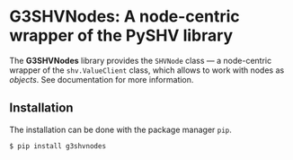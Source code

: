 # G3SHVNodes: A node-centric wrapper of the PySHV library

The **G3SHVNodes** library provides the ``SHVNode`` class — a node-centric
wrapper of the ``shv.ValueClient`` class, which allows to work with nodes as
*objects*. See documentation for more information.

## Installation

The installation can be done with the package manager `pip`.

```console
$ pip install g3shvnodes
```
